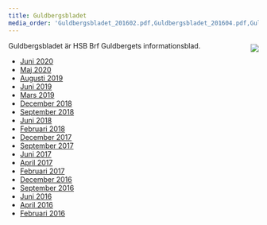 ```yaml
---
title: Guldbergsbladet
media_order: 'Guldbergsbladet_201602.pdf,Guldbergsbladet_201604.pdf,Guldbergsbladet_201606.pdf,Guldbergsbladet_201609.pdf,Guldbergsbladet_201612.pdf,Guldbergsbladet_201702.pdf,Guldbergsbladet_201704.pdf,Guldbergsbladet_201706.pdf,Guldbergsbladet_201709.pdf,Guldbergsbladet_201712.pdf,Guldbergsbladet_201802.pdf,Guldbergsbladet_201806.pdf,Guldbergsbladet_201809.pdf,Guldbergsbladet_201812.pdf,Guldbergsbladet_201903.pdf'
---
```



<img style="float:right; margin:5px 0 5px 15px; max-width: 45%;" src="../user/pages/03.foereningen/02.guldbergsbladet/photo_02.jpg">

Guldbergsbladet är HSB Brf Guldbergets informationsblad.
*  [Juni 2020](Guldbergsbladet_202006.pdf)
*  [Maj 2020](Guldbergsbladet_202005.pdf)
*  [Augusti 2019](Guldbergsbladet_201908.pdf)
*  [Juni 2019](Guldbergsbladet_201906.pdf)
*  [Mars 2019](Guldbergsbladet_201903.pdf)
*  [December 2018](Guldbergsbladet_201812.pdf)
* [September 2018](Guldbergsbladet_201809.pdf)
* [Juni 2018](Guldbergsbladet_201806.pdf)
* [Februari 2018](Guldbergsbladet_201802.pdf)
* [December 2017](Guldbergsbladet_201712.pdf)
* [September 2017](Guldbergsbladet_201709.pdf)
* [Juni 2017](Guldbergsbladet_201706.pdf)
* [April 2017](Guldbergsbladet_201704.pdf)
* [Februari 2017](Guldbergsbladet_201702.pdf)
* [December 2016](Guldbergsbladet_201612.pdf)
* [September 2016](Guldbergsbladet_201609.pdf)
* [Juni 2016](Guldbergsbladet_201606.pdf)
* [April 2016](Guldbergsbladet_201604.pdf)
* [Februari 2016](Guldbergsbladet_201602.pdf)